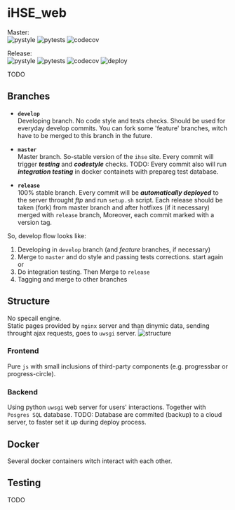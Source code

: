 # iHSE_web

Master:  
![pystyle](https://github.com/k4black/iHSE_web/workflows/pystyle/badge.svg)
![pytests](https://github.com/k4black/iHSE_web/workflows/pytests/badge.svg)
![codecov](https://codecov.io/gh/k4black/iHSE_web/branch/master/graph/badge.svg)

Release:  
![pystyle](https://github.com/k4black/iHSE_web/workflows/pystyle/badge.svg?branch=release)
![pytests](https://github.com/k4black/iHSE_web/workflows/pytests/badge.svg?branch=release)
![codecov](https://codecov.io/gh/k4black/iHSE_web/branch/release/graph/badge.svg)
![deploy](https://github.com/k4black/iHSE_web/workflows/deploy/badge.svg?branch=release)





TODO


## Branches 

* **`develop`**  
Developing branch. No code style and tests checks. Should be used for everyday develop commits. You can fork some 'feature' branches, witch have to be merged to this branch in the future. 

* **`master`**  
Master branch. So-stable version of the `ihse` site. Every commit will trigger _**testing**_ and _**codestyle**_ checks. 
TODO: Every commit also will run _**integration testing**_ in docker containets with prepareg test database. 

* **`release`**  
100% stable branch. Every commit will be _**automatically deployed**_ to the server throught _ftp_ and run `setup.sh` script.
Each release should be taken (fork) from master branch and after hotfixes (if it necessary) merged with `release` branch, Moreover, each commit marked with a version tag.

So, develop flow looks like:
1. Developing in `develop` branch (and _feature_ branches, if necessary)
2. Merge to `master` and do style and passing tests corrections. 
start again or 
3. Do integration testing. Then Merge to `release` 
4. Tagging and merge to other branches 




## Structure 
No specail engine.  
Static pages provided by `nginx` server and than dinymic data, sending throught ajax requests, goes to `uwsgi` server.
![structure](https://retifrav.github.io/blog/2019/11/03/nginx-uwsgi-python-scripts/images/nginx-uwsgi.png)


### Frontend 
Pure `js` with small inclusions of third-party components (e.g. progressbar or progress-circle). 

### Backend
Using python `uwsgi` web server for users' interactions. 
Together with `Posgres SQL` database.
TODO: Database are commited (backup) to a cloud server, to faster set it up during deploy process. 


## Docker
Several docker containers witch interact with each other.


## Testing 
TODO

